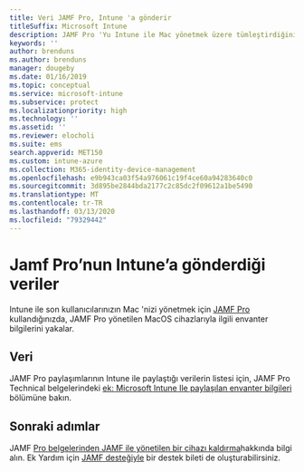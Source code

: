 ```yaml
---
title: Veri JAMF Pro, Intune 'a gönderir
titleSuffix: Microsoft Intune
description: JAMF Pro 'Yu Intune ile Mac yönetmek üzere tümleştirdiğinizde Microsoft Intune, JAMF Pro tarafından gönderilen veri listesini gözden geçirin.
keywords: ''
author: brenduns
ms.author: brenduns
manager: dougeby
ms.date: 01/16/2019
ms.topic: conceptual
ms.service: microsoft-intune
ms.subservice: protect
ms.localizationpriority: high
ms.technology: ''
ms.assetid: ''
ms.reviewer: elocholi
ms.suite: ems
search.appverid: MET150
ms.custom: intune-azure
ms.collection: M365-identity-device-management
ms.openlocfilehash: e9b943ca03f54a976061c19f4ce60a94283640c0
ms.sourcegitcommit: 3d895be2844bda2177c2c85dc2f09612a1be5490
ms.translationtype: MT
ms.contentlocale: tr-TR
ms.lasthandoff: 03/13/2020
ms.locfileid: "79329442"
---
```

# <a name="data-jamf-pro-sends-to-intune"></a>Jamf Pro’nun Intune’a gönderdiği veriler

Intune ile son kullanıcılarınızın Mac 'nizi yönetmek için [JAMF Pro](https://www.jamf.com) kullandığınızda, JAMF Pro yönetilen MacOS cihazlarıyla ilgili envanter bilgilerini yakalar. 

## <a name="data"></a>Veri  
JAMF Pro paylaşımlarının Intune ile paylaştığı verilerin listesi için, JAMF Pro Technical belgelerindeki [ek: Microsoft Intune Ile paylaşılan envanter bilgileri](https://docs.jamf.com/technical-papers/jamf-pro/microsoft-intune/10.9.0/Appendix__Inventory_Information_Shared_with_Microsoft_Intune.html) bölümüne bakın. 

<!--  
Jamf Pro reports the following information to Intune:  

* Device Azure AD ID
* JAMF Inventory State (inventory state of a computer checked in with Jamf Pro within the last 24 hours)
* OS Version
* User Azure AD ID
* Encrypted (FileVault 2)
* Gatekeeper Status
* Password: minimum number of character sets
* Password expiration (days)
* Password Type - simple, alphanumeric, or unknown
* Prevent Auto Login
* Required Passcode Length
* Password: number of previous passwords to prevent reuse
* System Integrity Protection
* Last Check-In Time
* Architecture Type
* Available RAM Slots
* Battery Capacity
* Boot ROM
* Bus Speed
* Cache Size
* Device Name
* Domain Join
* Jamf ID
* MAC address
* Make
* Model
* Model Identifier
* NIC Speed
* Number of Cores
* Number of Processors
* OS
* Platform
* Processor Speed
* Processor Type
* Secondary MAC Address
* Serial Number
* SMC Version
* Total RAM
* UDID
* User Email
--> 

<!-- 
You can remove a Jamf-managed device from the Intune console by selecting **Delete** in the **All devices** view. Bulk device deletion can be enabled by selecting multiple devices and clicking **Delete**.
-->

## <a name="next-steps"></a>Sonraki adımlar
JAMF [Pro belgelerinden JAMF ile yönetilen bir cihazı kaldırma](https://www.jamf.com/jamf-nation/articles/80/unmanaging-computers-while-preserving-their-inventory-information)hakkında bilgi alın. Ek Yardım için [JAMF desteğiyle](https://www.jamf.com/support/) bir destek bileti de oluşturabilirsiniz. 

